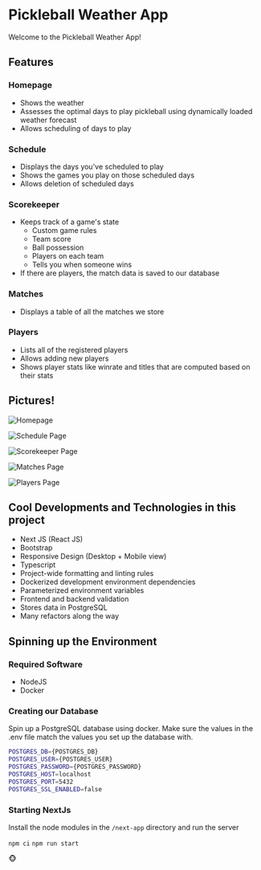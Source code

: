# Pickleball Weather App

Welcome to the Pickleball Weather App!

## Features

### Homepage

- Shows the weather
- Assesses the optimal days to play pickleball using dynamically loaded weather forecast
- Allows scheduling of days to play

### Schedule

- Displays the days you've scheduled to play
- Shows the games you play on those scheduled days
- Allows deletion of scheduled days

### Scorekeeper

- Keeps track of a game's state
  - Custom game rules
  - Team score
  - Ball possession
  - Players on each team
  - Tells you when someone wins
- If there are players, the match data is saved to our database

### Matches

- Displays a table of all the matches we store

### Players

- Lists all of the registered players
- Allows adding new players
- Shows player stats like winrate and titles that are computed based on their stats

## Pictures!

![Homepage](./readme-src/home.png)

![Schedule Page](./readme-src/schedule.png)

![Scorekeeper Page](./readme-src/scorekeeper.png)

![Matches Page](./readme-src/matches.png)

![Players Page](./readme-src/players.png)

## Cool Developments and Technologies in this project

- Next JS (React JS)
- Bootstrap
- Responsive Design (Desktop + Mobile view)
- Typescript
- Project-wide formatting and linting rules
- Dockerized development environment dependencies
- Parameterized environment variables
- Frontend and backend validation
- Stores data in PostgreSQL
- Many refactors along the way

## Spinning up the Environment

### Required Software

- NodeJS
- Docker

### Creating our Database

Spin up a PostgreSQL database using docker. Make sure the values in the .env file match the values you set up the database with.

```sh
POSTGRES_DB={POSTGRES_DB}
POSTGRES_USER={POSTGRES_USER}
POSTGRES_PASSWORD={POSTGRES_PASSWORD}
POSTGRES_HOST=localhost
POSTGRES_PORT=5432
POSTGRES_SSL_ENABLED=false
```

### Starting NextJs

Install the node modules in the `/next-app` directory and run the server

`npm ci`
`npm run start`

🐵
